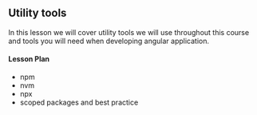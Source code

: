 ## Utility tools

In this lesson we will cover utility tools we will use throughout this course and tools you will need when developing angular application. 

#### Lesson Plan
- npm
- nvm
- npx
- scoped packages and best practice

